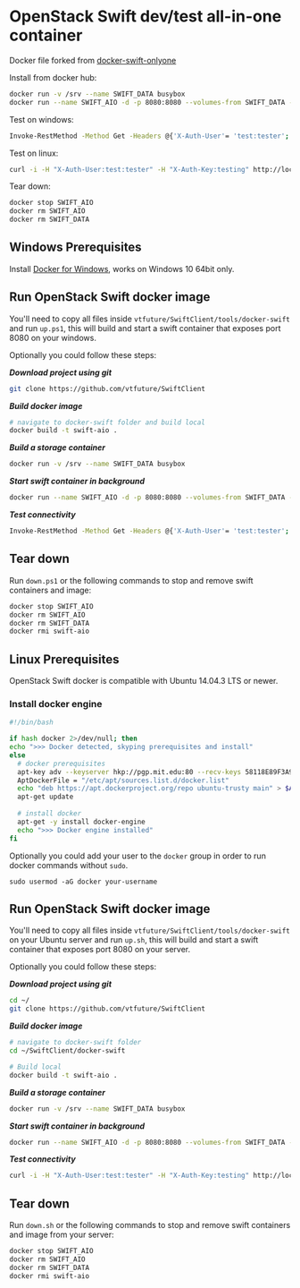 # OpenStack Swift dev/test all-in-one container

Docker file forked from [docker-swift-onlyone](https://github.com/MorrisJobke/docker-swift-onlyone)

Install from docker hub:

```bash
docker run -v /srv --name SWIFT_DATA busybox
docker run --name SWIFT_AIO -d -p 8080:8080 --volumes-from SWIFT_DATA -t morrisjobke/docker-swift-onlyone
```

Test on windows:
```bash
Invoke-RestMethod -Method Get -Headers @{'X-Auth-User'= 'test:tester';'X-Auth-Key'='testing'} -Uri http://localhost:8080/auth/v1.0/
```

Test on linux:
```bash
curl -i -H "X-Auth-User:test:tester" -H "X-Auth-Key:testing" http://localhost:8080/auth/v1.0/
```

Tear down:
```bash
docker stop SWIFT_AIO
docker rm SWIFT_AIO
docker rm SWIFT_DATA
``` 

## Windows Prerequisites

Install [Docker for Windows](https://docs.docker.com/docker-for-windows/), works on Windows 10 64bit only.

## Run OpenStack Swift docker image

You'll need to copy all files inside `vtfuture/SwiftClient/tools/docker-swift` and run `up.ps1`, this will build and start a swift container that exposes port 8080 on your windows.

Optionally you could follow these steps:

***Download project using git***

```bash
git clone https://github.com/vtfuture/SwiftClient
```

***Build docker image***

```bash
# navigate to docker-swift folder and build local
docker build -t swift-aio .
```

***Build a storage container***

```bash
docker run -v /srv --name SWIFT_DATA busybox
```

***Start swift container in background***

```bash
docker run --name SWIFT_AIO -d -p 8080:8080 --volumes-from SWIFT_DATA -t swift-aio
```

***Test connectivity***

```bash
Invoke-RestMethod -Method Get -Headers @{'X-Auth-User'= 'test:tester';'X-Auth-Key'='testing'} -Uri http://localhost:8080/auth/v1.0/
```

## Tear down

Run `down.ps1` or the following commands to stop and remove swift containers and image:

```bash
docker stop SWIFT_AIO
docker rm SWIFT_AIO
docker rm SWIFT_DATA
docker rmi swift-aio
``` 

## Linux Prerequisites 

OpenStack Swift docker is compatible with Ubuntu 14.04.3 LTS or newer.

### Install docker engine

```bash
#!/bin/bash

if hash docker 2>/dev/null; then
echo ">>> Docker detected, skyping prerequisites and install"
else
  # docker prerequisites
  apt-key adv --keyserver hkp://pgp.mit.edu:80 --recv-keys 58118E89F3A912897C070ADBF76221572C52609D
  AptDockerFile = "/etc/apt/sources.list.d/docker.list"
  echo "deb https://apt.dockerproject.org/repo ubuntu-trusty main" > $AptDockerFile
  apt-get update
  
  # install docker
  apt-get -y install docker-engine 
  echo ">>> Docker engine installed"
fi
```

Optionally you could add your user to the `docker` group in order to run docker commands without `sudo`.

```
sudo usermod -aG docker your-username
```

## Run OpenStack Swift docker image

You'll need to copy all files inside `vtfuture/SwiftClient/tools/docker-swift` on your Ubuntu server and run `up.sh`, this will build and start a swift container that exposes port 8080 on your server.

Optionally you could follow these steps:

***Download project using git***

```bash
cd ~/
git clone https://github.com/vtfuture/SwiftClient
```

***Build docker image***

```bash
# navigate to docker-swift folder
cd ~/SwiftClient/docker-swift

# Build local
docker build -t swift-aio .
```

***Build a storage container***

```bash
docker run -v /srv --name SWIFT_DATA busybox
```

***Start swift container in background***

```bash
docker run --name SWIFT_AIO -d -p 8080:8080 --volumes-from SWIFT_DATA -t swift-aio
```

***Test connectivity***

```bash
curl -i -H "X-Auth-User:test:tester" -H "X-Auth-Key:testing" http://localhost:8080/auth/v1.0/
```

## Tear down

Run `down.sh` or the following commands to stop and remove swift containers and image from your server:

```bash
docker stop SWIFT_AIO
docker rm SWIFT_AIO
docker rm SWIFT_DATA
docker rmi swift-aio
``` 

